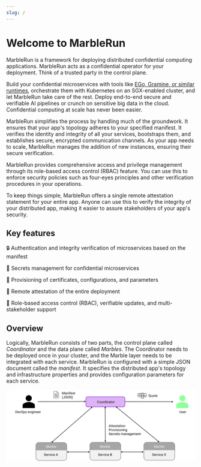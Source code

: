 ```yaml
---
slug: /
---
```


# Welcome to MarbleRun

MarbleRun is a framework for deploying distributed confidential computing applications.
MarbleRun acts as a confidential operator for your deployment. Think of a trusted party in the control plane.

Build your confidential microservices with tools like [EGo, Gramine, or similar runtimes](./features/runtimes.md), orchestrate them with Kubernetes on an SGX-enabled cluster, and let MarbleRun take care of the rest.
Deploy end-to-end secure and verifiable AI pipelines or crunch on sensitive big data in the cloud. Confidential computing at scale has never been easier.

MarbleRun simplifies the process by handling much of the groundwork.
It ensures that your app's topology adheres to your specified manifest.
It verifies the identity and integrity of all your services, bootstraps them, and establishes secure, encrypted communication channels.
As your app needs to scale, MarbleRun manages the addition of new instances, ensuring their secure verification.

MarbleRun provides comprehensive access and privilege management through its role-based access control (RBAC) feature. You can use this to enforce security policies such as four-eyes principles and other verification procedures in your operations.

To keep things simple, MarbleRun offers a single remote attestation statement for your entire app. Anyone can use this to verify the integrity of your distributed app, making it easier to assure stakeholders of your app's security.

## Key features

🔒 Authentication and integrity verification of microservices based on the manifest


🔑 Secrets management for confidential microservices


📃 Provisioning of certificates, configurations, and parameters


🔬 Remote attestation of the entire deployment


👥 Role-based access control (RBAC), verifiable updates, and multi-stakeholder support

## Overview

Logically, MarbleRun consists of two parts, the control plane called *Coordinator* and the data plane called *Marbles*.
The Coordinator needs to be deployed once in your cluster, and the Marble layer needs to be integrated with each service.
MarbleRun is configured with a simple JSON document called the *manifest*.
It specifies the distributed app's topology and infrastructure properties and provides configuration parameters for each service.

![overview](_media/overview.svg)
